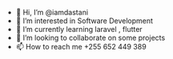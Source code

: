- 👋 Hi, I’m @iamdastani
- 👀 I’m interested in Software Development
- 🌱 I’m currently learning laravel , flutter
- 💞️ I’m looking to collaborate on some projects
- 📫 How to reach me +255 652 449 389

<!---
iamdastani/iamdastani is a ✨ special ✨ repository because its `README.md` (this file) appears on your GitHub profile.
You can click the Preview link to take a look at your changes.
--->
